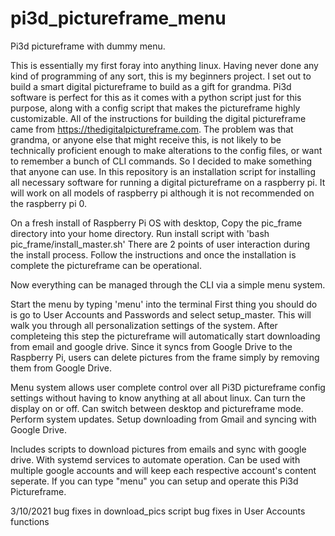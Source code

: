 # pi3d_pictureframe_menu
Pi3d pictureframe with dummy menu. 

This is essentially my first foray into anything linux. Having never done any kind of programming of any sort, this is my
beginners project. I set out to build a smart digital pictureframe to build as a gift for grandma. Pi3d software is perfect
for this as it comes with a python script just for this purpose, along with a config script that makes the pictureframe
highly customizable. All of the instructions for building the digital pictureframe came from https://thedigitalpictureframe.com.
The problem was that grandma, or anyone else that might receive this, is not likely to be technically proficient enough to
make alterations to the config files, or want to remember a bunch of CLI commands. So I decided to make something that anyone
can use. In this repository is an installation script for installing all necessary software for running a digital pictureframe
on a raspberry pi. It will work on all models of raspberry pi although it is not recommended on the raspberry pi 0.

On a fresh install of Raspberry Pi OS with desktop,
Copy the pic_frame directory into your home directory.
Run install script with 'bash pic_frame/install_master.sh'
There are 2 points of user interaction during the install process. Follow the instructions and once the installation is complete
the pictureframe can be operational.

Now everything can be managed through the CLI via a simple menu system.

Start the menu by typing 'menu' into the terminal
First thing you should do is go to User Accounts and Passwords and select setup_master. This will walk you through all personalization
settings of the system. After completeing this step the pictureframe will automatically start downloading from email and google drive.
Since it syncs from Google Drive to the Raspberry Pi, users can delete pictures from the frame simply by removing them from Google Drive.

Menu system allows user complete control over all Pi3D pictureframe config settings without having to know anything at all about
linux. Can turn the display on or off. Can switch between desktop and pictureframe mode. Perform system updates. Setup downloading
from Gmail and syncing with Google Drive. 
 
Includes scripts to download pictures from emails and sync with google drive. With systemd services to automate operation.
Can be used with multiple google accounts and will keep each respective account's content seperate.
If you can type "menu" you can setup and operate this Pi3d Pictureframe.

3/10/2021
 bug fixes in download_pics script
 bug fixes in User Accounts functions
